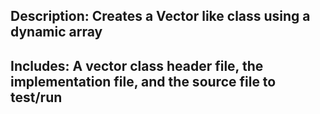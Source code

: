 ## Description: Creates a Vector like class using a dynamic array
## Includes: A vector class header file, the implementation file, and the source file to test/run

